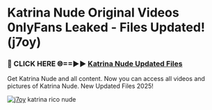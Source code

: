 # Katrina Nude Original Videos 0nlyFans Leaked - Files Updated! (j7oy)

<h3>🔴 CLICK HERE 🌐==►► <a href="https://tinyurl.com/yrmya6cz" rel="nofollow">Katrina Nude Updated Files</a></h3>

Get Katrina Nude and all content. Now you can access all videos and pictures of Katrina Nude. New Updated Files 2025!

[![j7oy](https://i.imgur.com/FMdXYCs.gif)](https://tinyurl.com/yrmya6cz)
katrina rico nude